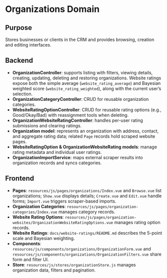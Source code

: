 # Organizations Domain

## Purpose
Stores businesses or clients in the CRM and provides browsing, creation and editing interfaces.

## Backend
- **OrganizationController**: supports listing with filters, viewing details, creating, updating, deleting and restoring organizations. Website ratings expose both the simple average (`website_rating_average`) and Bayesian weighted score (`website_rating_weighted`), along with the current user’s selection.
- **OrganizationCategoryController**: CRUD for reusable organization categories.
- **WebsiteRatingOptionController**: CRUD for reusable rating options (e.g., Good/Okay/Bad) with reassignment tools when deleting.
- **OrganizationWebsiteRatingController**: handles per-user rating submissions and clearing ratings.
- **Organization model**: represents an organization with address, contact, and aggregate rating data; related `Page` records hold scraped website pages.
- **WebsiteRatingOption & OrganizationWebsiteRating models**: manage rating metadata and individual user ratings.
- **OrganizationImportService**: maps external scraper results into organization records and syncs categories.

## Frontend
- **Pages**: `resources/js/pages/organizations/Index.vue` and `Browse.vue` list organizations; `Show.vue` displays details; `Create.vue` and `Edit.vue` handle forms; `Import.vue` triggers scraper-based imports.
- **Organization Categories**: `resources/js/pages/organization-categories/Index.vue` manages category records.
- **Website Rating Options**: `resources/js/pages/organization-websites/OrganizationWebsiteRatingOptions.vue` manages rating option records.
- **Website Ratings**: `docs/website-ratings/README.md` describes the 5-point scale and Bayesian weighting.
- **Components**: `resources/js/components/organizations/OrganizationForm.vue` and `resources/js/components/organizations/OrganizationFilters.vue` share form and filter UI.
- **Store**: `resources/js/stores/organizationStore.js` manages organization data, filters and pagination.
